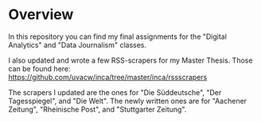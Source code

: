 # Overview

In this repository you can find my final assignments for the "Digital Analytics" and "Data Journalism" classes.  

I also updated and wrote a few RSS-scrapers for my Master Thesis. Those can be found here: https://github.com/uvacw/inca/tree/master/inca/rssscrapers

The scrapers I updated are the ones for "Die Süddeutsche", "Der Tagesspiegel", and "Die Welt". The newly written ones are for "Aachener Zeitung", "Rheinische Post", and "Stuttgarter Zeitung".

